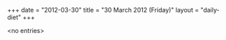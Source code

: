 +++
date = "2012-03-30"
title = "30 March 2012 (Friday)"
layout = "daily-diet"
+++

<p>&lt;no entries&gt;</p>